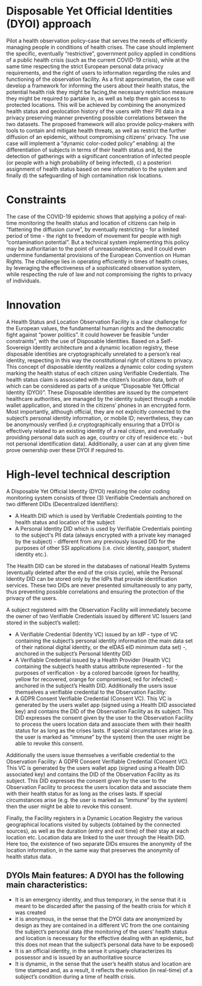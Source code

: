 # Disposable Yet Official Identities (DYOI) approach
Pilot a health observation policy-case that serves the needs of efficiently managing people in conditions of health crises.
The case should implement the specific, eventually “restrictive”, government policy applied in conditions of a public health
crisis (such as the current COVID-19 crisis), while at the same time respecting the strict European personal data privacy requirements,
and the right of users to information regarding the rules and functioning of the observation facility. As a first approximation, 
the case will develop a framework for informing the users about their health status, the potential health risk they might be facing,the necessary restriction measure they might be required to partake in, as well as help them gain access to protected locations. This will be achieved by combining the anonymized health status and geolocation history of the users with their PII data in a privacy preserving manner preventing possible correlations between the two datasets. The proposed framework will also provide policy-makers with tools to contain and mitigate health threats, as well as restrict the further diffusion of an epidemic, without compromising citizens’ privacy. The use case will implement a “dynamic color-coded policy” enabling: a) the differentiation of subjects in terms of their health status and, b) the detection of gatherings with a significant concentration of infected people (or people with a high probability of being infected),
c) a posteriori assignment of health status based on new information to the system and finally d) the safeguarding of high 
contamination risk locations.

# Constraints
 The case of the COVID-19 epidemic shows that applying a policy of real-time monitoring the health status and location of citizens can help in “flattening the diffusion curve”, by eventually  restricting - for a limited period of time - the right to freedom of movement for people with high “contamination potential”. But a technical system implementing this policy may be authoritarian to the point of unreasonableness, and it could even undermine fundamental provisions of the European Convention on Human Rights. The challenge lies in operating efficiently in times of  health crises, by leveraging the effectiveness of a sophisticated observation system, while respecting the rule of law and not compromising the rights to privacy of individuals.

# Innovation
A Health Status and Location Observation Facility is a clear challenge for the European values, the fundamental human rights and the democratic fight against “power politics”. It could however be feasible “under constraints”, with the use of Disposable Identities. Based on a Self-Sovereign Identity architecture and a dynamic location registry, these disposable identities are cryptographically unrelated to a person’s real identity, respecting in this way the constitutional right of citizens to privacy. This concept of disposable identity realizes a dynamic color coding system marking the health status of each citizen using Verifiable Credentials. The health status claim is associated with the citizen’s location data, both of which can be considered as parts of a unique “Disposable Yet Official Identity (DYOI)”. These Disposable identities are issued by the competent healthcare authorities, are managed by the identity subject through a mobile wallet application, and stored in the citizens’ phones in an encrypted form. Most importantly, although official, they are not explicitly connected to the subject’s personal identity information, or mobile ID; nevertheless, they can be anonymously verified (i.e cryptographically ensuring that a DYOI is effectively related to an existing identity of a real citizen, and eventually providing personal data such as age, country or city of residence etc. - but not personal identification data). Additionally, a user can at any given time prove ownership over these DYOI if required to.  

# High-level technical description
A Disposable Yet Official Identity (DYOI) realizing the color coding monitoring system consists of three (3) Verifiable Credentials anchored on two different DIDs (Decentralized Identifiers):
- A Health DID which is used by Verifiable Credentials pointing to the health status and location of the subject
- A Personal Identity DID which is used by Verifiable Credentials pointing to the subject's PII data (always encrypted with a private key managed by the subject) - different from any previously issued DID for the purposes of other SSI applications (i.e. civic identity, passport, student identity etc.).

The Health DID can be stored in the databases of national Health Systems (eventually deleted after the end of the crisis cycle), while the Personal Identity DID can be stored only by the IdPs that provide identification services.  These two DIDs are never presented simultaneously to any party, thus  preventing possible correlations and ensuring the protection of the privacy of the users.

A subject registered with the Observation Facility will immediately become the owner of two Verifiable Credentials issued by different VC Issuers (and stored in the subject’s wallet): 
- A Verifiable Credential (Identity VC) issued by an IdP - type of VC containing the subject’s personal identity information (the main data set of their national digital identity, or the eIDAS eID minimum data set) -, anchored in the subject’s Personal Identity DID
- A Verifiable Credential issued by a Health Provider (Health VC)  containing the  subject’s health status attribute represented - for the purposes of verification - by a colored barcode (green for healthy, yellow for recovered, orange for compromised, red for infected) - anchored in the subject’s Health DID. 
Additionally the users issue themselves a verifiable credential to the Observation Facility:
- A GDPR Consent Verifiable Credential (Consent VC). This VC is generated by the users wallet app (signed using a Health DID associated key) and contains the DID of the Observation Facility as its subject. This DID expresses the consent given by the user to the Observation Facility to process the users location data and associate them with their health status for as long as the crises lasts. If special circumstances arise (e.g. the user is marked as “immune” by the system) then the user might be able to revoke this consent. 

Additionally the users issue themselves a verifiable credential to the Observation Facility:
A GDPR Consent Verifiable Credential (Consent VC). This VC is generated by the users wallet app (signed using a Health DID associated key) and contains the DID of the Observation Facility as its subject. This DID expresses the consent given by the user to the Observation Facility to process the users location data and associate them with their health status for as long as the crises lasts. If special circumstances arise (e.g. the user is marked as “immune” by the system) then the user might be able to revoke this consent. 

Finally, the Facility registers in a Dynamic Location Registry the various geographical locations visited by subjects (obtained by the connected sources), as well as the duration (entry and exit time) of their stay at each location etc. Location data are linked to the user through the Health DID. Here too, the existence of two separate DIDs ensures the anonymity of the location information, in the same way that preserves the anonymity of health status data. 

## DYOIs Main features: A DYOI has the following main characteristics:
- It is an emergency identity, and thus temporary, in the sense that it is meant to be discarded after the passing of the health crisis for which it was created
- it is anonymous, in the sense that the DYOI data are anonymized by design as they are contained in a different VC from the one containing the subject’s  personal data (the monitoring of the users’ health status and location is necessary for the effective dealing with an epidemic, but this does not mean that the subject’s personal data have to be exposed)
- It is an official identity, in the sense it uniquely characterizes its possessor and is issued by an authoritative source
- It is dynamic, in the sense that the user’s health status and location are time stamped and, as a result, it reflects the evolution (in real-time) of a subject’s condition during a time of health crisis.
